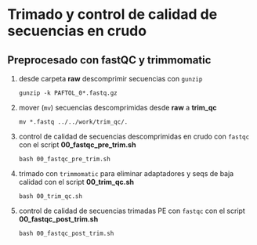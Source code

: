 # Trimado y control de calidad de secuencias en crudo
## Preprocesado con fastQC y trimmomatic
1. desde carpeta **raw** descomprimir secuencias con `gunzip`
    ```
    gunzip -k PAFTOL_0*.fastq.gz
    ```
2. mover (`mv`) secuencias descomprimidas desde **raw** a **trim_qc** 
    ```
    mv *.fastq ../../work/trim_qc/.
    ```
3. control de calidad de secuencias descomprimidas en crudo con `fastqc` con el script **00_fastqc_pre_trim.sh**
    ```
    bash 00_fastqc_pre_trim.sh
    ```
4. trimado con `trimmomatic` para eliminar adaptadores y seqs de baja calidad con el script **00_trim_qc.sh**
    ```
    bash 00_trim_qc.sh
    ```
5. control de calidad de secuencias trimadas PE con `fastqc` con el script **00_fastqc_post_trim.sh**
    ```
    bash 00_fastqc_post_trim.sh
    ```